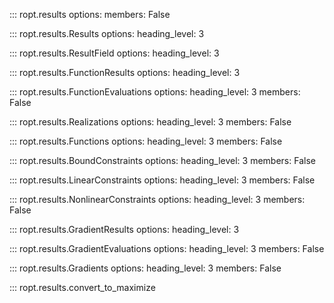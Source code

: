 ::: ropt.results
    options:
        members: False

::: ropt.results.Results
    options:
        heading_level: 3

::: ropt.results.ResultField
    options:
        heading_level: 3

::: ropt.results.FunctionResults
    options:
        heading_level: 3

::: ropt.results.FunctionEvaluations
    options:
        heading_level: 3
        members: False

::: ropt.results.Realizations
    options:
        heading_level: 3
        members: False

::: ropt.results.Functions
    options:
        heading_level: 3
        members: False

::: ropt.results.BoundConstraints
    options:
        heading_level: 3
        members: False

::: ropt.results.LinearConstraints
    options:
        heading_level: 3
        members: False

::: ropt.results.NonlinearConstraints
    options:
        heading_level: 3
        members: False

::: ropt.results.GradientResults
    options:
        heading_level: 3

::: ropt.results.GradientEvaluations
    options:
        heading_level: 3
        members: False

::: ropt.results.Gradients
    options:
        heading_level: 3
        members: False

::: ropt.results.convert_to_maximize
